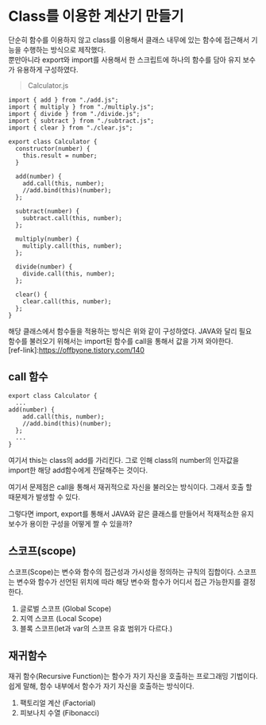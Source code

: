 # Class를 이용한 계산기 만들기
단순히 함수를 이용하지 않고 class를 이용해서 클래스 내무에 있는 함수에 접근해서 기능을 수행하는 방식으로 제작했다.     
뿐만아니라 export와 import를 사용해서 한 스크립트에 하나의 함수를 담아 유지 보수가 유용하게 구성하였다.

> Calculator.js
```
import { add } from "./add.js";
import { multiply } from "./multiply.js";
import { divide } from "./divide.js";
import { subtract } from "./subtract.js";
import { clear } from "./clear.js";

export class Calculator {
  constructor(number) {
    this.result = number;
  }

  add(number) {
    add.call(this, number);
    //add.bind(this)(number);
  };

  subtract(number) {
    subtract.call(this, number);
  };

  multiply(number) {
    multiply.call(this, number);
  };

  divide(number) {
    divide.call(this, number);
  };

  clear() {
    clear.call(this, number);
  };
}
```
해당 클래스에서 함수들을 적용하는 방식은 위와 같이 구성하였다. JAVA와 달리 필요 함수를 불러오기 위해서는 import된 함수를 call을 통해서 값을 가져 와야한다.      
[ref-link]:https://offbyone.tistory.com/140     
    
## call 함수
```
export class Calculator {
  ...
add(number) {
    add.call(this, number);
    //add.bind(this)(number);
  };
  ...
}
```
여기서 this는 class의 add를 가리킨다. 그로 인해 class의 number의 인자값을 import한 해당 add함수에게 전달해주는 것이다.   
   
여기서 문제점은 call을 통해서 재귀적으로 자신을 불러오는 방식이다. 그래서 호출 할 때문제가 발생할 수 있다.     
    
그렇다면 import, export를 통해서 JAVA와 같은 클래스를 만들어서 적재적소한 유지 보수가 용이한 구성을 어떻게 짤 수 있을까?    
    
## 스코프(scope)
스코프(Scope)는 변수와 함수의 접근성과 가시성을 정의하는 규칙의 집합이다. 스코프는 변수와 함수가 선언된 위치에 따라 해당 변수와 함수가 어디서 접근 가능한지를 결정한다.   
   
1. 글로벌 스코프 (Global Scope)
2. 지역 스코프 (Local Scope)
3. 블록 스코프(let과 var의 스코프 유효 범위가 다르다.)   
   
## 재귀함수
재귀 함수(Recursive Function)는 함수가 자기 자신을 호출하는 프로그래밍 기법이다. 쉽게 말해, 함수 내부에서 함수가 자기 자신을 호출하는 방식이다.   
    
1. 팩토리얼 계산 (Factorial)
2. 피보나치 수열 (Fibonacci)